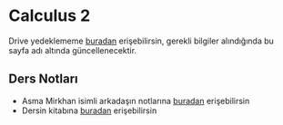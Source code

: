 # Calculus 2

Drive yedeklememe [buradan][Drive] erişebilirsin, gerekli bilgiler alındığında bu sayfa adı altında güncellenecektir.

## Ders Notları

- Asma Mirkhan isimli arkadaşın notlarına [buradan][Asma Ders Notu] erişebilirsin
- Dersin kitabına [buradan][Kitap] erişebilirsin

[Drive]: https://drive.google.com/open?id=1KBGNRl81zQ7BP5-x1vkSiSFGMCeV-PlR
[Asma Ders Notu]: https://drive.google.com/open?id=1of9bn0rRiGG0EyyWugJMf0VCKFq4dNFp
[Kitap]: https://drive.google.com/open?id=1H744Dis0qU0IFqan2L9ZxRVRK9cD7zGJ